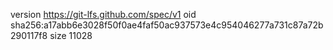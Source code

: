 version https://git-lfs.github.com/spec/v1
oid sha256:a17abb6e3028f50f0ae4faf50ac937573e4c954046277a731c87a72b290117f8
size 11028
